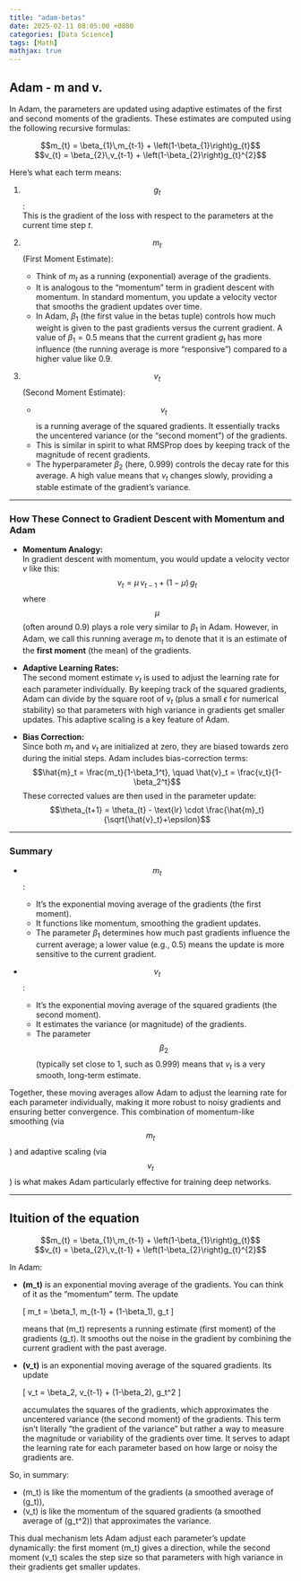 ```yaml
---
title: "adam-betas"
date: 2025-02-11 08:05:00 +0800
categories: [Data Science]
tags: [Math]
mathjax: true
---
```


## Adam - m and v.

In Adam, the parameters are updated using adaptive estimates of the first and second moments of the gradients. These estimates are computed using the following recursive formulas:

<center>$$m_{t} = \beta_{1}\,m_{t-1} + \left(1-\beta_{1}\right)g_{t}$$</center>
<center>$$v_{t} = \beta_{2}\,v_{t-1} + \left(1-\beta_{2}\right)g_{t}^{2}$$</center>

Here’s what each term means:

1. $$g_t$$:  
   This is the gradient of the loss with respect to the parameters at the current time step $t$.

2. $$m_t$$ (First Moment Estimate):  
   - Think of $m_t$ as a running (exponential) average of the gradients.  
   - It is analogous to the “momentum” term in gradient descent with momentum. In standard momentum, you update a velocity vector that smooths the gradient updates over time.  
   - In Adam, $\beta_1$ (the first value in the betas tuple) controls how much weight is given to the past gradients versus the current gradient. A value of $\beta_1=0.5$ means that the current gradient $g_t$ has more influence (the running average is more “responsive”) compared to a higher value like 0.9.

3. $$v_t$$ (Second Moment Estimate):  
   - $$v_t$$ is a running average of the squared gradients. It essentially tracks the uncentered variance (or the “second moment”) of the gradients.  
   - This is similar in spirit to what RMSProp does by keeping track of the magnitude of recent gradients.  
   - The hyperparameter $\beta_2$ (here, 0.999) controls the decay rate for this average. A high value means that $v_t$ changes slowly, providing a stable estimate of the gradient’s variance.

---

### How These Connect to Gradient Descent with Momentum and Adam

- **Momentum Analogy:**  
  In gradient descent with momentum, you would update a velocity vector $v$ like this:
  $$v_t = \mu\, v_{t-1} + (1-\mu)\, g_t$$
  where $$\mu$$ (often around 0.9) plays a role very similar to $\beta_1$ in Adam. However, in Adam, we call this running average $m_t$ to denote that it is an estimate of the **first moment** (the mean) of the gradients.

- **Adaptive Learning Rates:**  
  The second moment estimate $v_t$ is used to adjust the learning rate for each parameter individually. By keeping track of the squared gradients, Adam can divide by the square root of $v_t$ (plus a small $\epsilon$ for numerical stability) so that parameters with high variance in gradients get smaller updates. This adaptive scaling is a key feature of Adam.

- **Bias Correction:**  
  Since both $m_t$ and $v_t$ are initialized at zero, they are biased towards zero during the initial steps. Adam includes bias-correction terms:
  $$\hat{m}_t = \frac{m_t}{1-\beta_1^t}, \quad \hat{v}_t = \frac{v_t}{1-\beta_2^t}$$
  These corrected values are then used in the parameter update:
  $$\theta_{t+1} = \theta_{t} - \text{lr} \cdot \frac{\hat{m}_t}{\sqrt{\hat{v}_t}+\epsilon}$$

---

### Summary

- $$m_t$$:  
  - It’s the exponential moving average of the gradients (the first moment).  
  - It functions like momentum, smoothing the gradient updates.  
  - The parameter $\beta_1$ determines how much past gradients influence the current average; a lower value (e.g., 0.5) means the update is more sensitive to the current gradient.

- $$v_t$$:  
  - It’s the exponential moving average of the squared gradients (the second moment).  
  - It estimates the variance (or magnitude) of the gradients.  
  - The parameter $$\beta_2$$ (typically set close to 1, such as 0.999) means that $v_t$ is a very smooth, long-term estimate.

Together, these moving averages allow Adam to adjust the learning rate for each parameter individually, making it more robust to noisy gradients and ensuring better convergence. This combination of momentum-like smoothing (via $$m_t$$) and adaptive scaling (via $$v_t$$) is what makes Adam particularly effective for training deep networks.



____

## Ituition of the equation

<center>$$m_{t} = \beta_{1}\,m_{t-1} + \left(1-\beta_{1}\right)g_{t}$$</center>
<center>$$v_{t} = \beta_{2}\,v_{t-1} + \left(1-\beta_{2}\right)g_{t}^{2}$$</center>

In Adam:

- **\(m_t\)** is an exponential moving average of the gradients. You can think of it as the “momentum” term. The update

  \[
  m_t = \beta_1\, m_{t-1} + (1-\beta_1)\, g_t
  \]

  means that \(m_t\) represents a running estimate (first moment) of the gradients \(g_t\). It smooths out the noise in the gradient by combining the current gradient with the past average.

- **\(v_t\)** is an exponential moving average of the squared gradients. Its update

  \[
  v_t = \beta_2\, v_{t-1} + (1-\beta_2)\, g_t^2
  \]

  accumulates the squares of the gradients, which approximates the uncentered variance (the second moment) of the gradients. This term isn’t literally “the gradient of the variance” but rather a way to measure the magnitude or variability of the gradients over time. It serves to adapt the learning rate for each parameter based on how large or noisy the gradients are.

So, in summary:  
- \(m_t\) is like the momentum of the gradients (a smoothed average of \(g_t\)),  
- \(v_t\) is like the momentum of the squared gradients (a smoothed average of \(g_t^2\)) that approximates the variance.

This dual mechanism lets Adam adjust each parameter’s update dynamically: the first moment \(m_t\) gives a direction, while the second moment \(v_t\) scales the step size so that parameters with high variance in their gradients get smaller updates.
